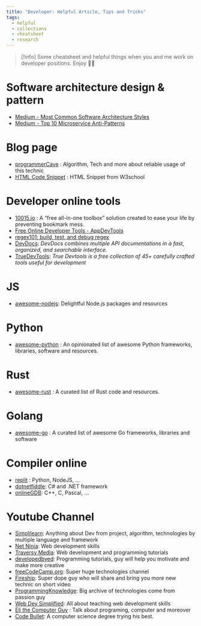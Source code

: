 ```yaml
---
title: "Developer: Helpful Article, Tips and Tricks"
tags:
  - helpful
  - collections
  - cheatsheet
  - research
---
```

>[!info]
>Some cheatsheet and helpful things when you and me work on developer positions. Enjoy 🤝🤝

# Software architecture design & pattern

- [Medium - Most Common Software Architecture Styles](https://medium.com/@techworldwithmilan/most-common-software-architecture-styles-86881d779683)
- [Medium - Top 10 Microservice Anti-Patterns](https://blog.bitsrc.io/10-microservice-anti-patterns-278bcb7f385d)

# Blog page

- [programmerCave](https://programmercave.com/) : Algorithm, Tech and more about reliable usage of this technic
- [HTML Code Snippet](https://www.w3schools.com/howto/default_page6.asp) : HTML Snippet from W3school

# Developer online tools

- [10015.io](https://10015.io/) : A “free all-in-one toolbox” solution created to ease your life by preventing bookmark mess.
- [Free Online Developer Tools - AppDevTools](https://appdevtools.com/)
- [regex101: build, test, and debug regex](https://regex101.com/)
- [DevDocs](https://devdocs.io/): *DevDocs combines multiple API documentations in a fast, organized, and searchable interface.*
- [TrueDevTools](https://truedevtools.com/): *True Devtools is a free collection of 45+ carefully crafted tools useful for development*

# JS

- [awesome-nodejs](https://github.com/sindresorhus/awesome-nodejs): Delightful Node.js packages and resources

# Python

- [awesome-python](https://github.com/vinta/awesome-python) : An opinionated list of awesome Python frameworks, libraries, software and resources.

# Rust

- [awesome-rust](https://github.com/rust-unofficial/awesome-rust) : A curated list of Rust code and resources.

# Golang

- [awesome-go](https://github.com/avelino/awesome-go) : A curated list of awesome Go frameworks, libraries and software

# Compiler online

- [replit](https://replit.com/) : Python, NodeJS, ...
- [dotnetfiddle](https://dotnetfiddle.net/):  C# and .NET framework
- [onlineGDB](https://www.onlinegdb.com/): C++, C, Pascal, ...
# Youtube Channel

- [Simplilearn](https://www.youtube.com/c/SimplilearnOfficial): Anything about Dev from project, algorithm, technologies by multiple language and framework
- [Net Ninja](https://www.youtube.com/@NetNinja/videos): Web development skills
- [Traversy Media](https://www.youtube.com/@TraversyMedia/featured): Web development and programming tutorials
- [developedbyed](https://www.youtube.com/@developedbyed/videos):  Programming tutorials, guy will help you motivate and make more creative
- [freeCodeCamp.org](https://www.youtube.com/channel/UC8butISFwT-Wl7EV0hUK0BQ): Super huge technologies channel
- [Fireship](https://www.youtube.com/c/Fireship/featured): Super dope guy who will share and bring you more new technic on short video
- [ProgrammingKnowledge](https://www.youtube.com/@ProgrammingKnowledge/videos): Big archive of technologies come from passion guy
- [Web Dev Simplified](https://www.youtube.com/@WebDevSimplified/featured):  All about teaching web development skills
- [Eli the Computer Guy](https://www.youtube.com/c/Elithecomputerguypage/featured) : Talk about programing, computer and moreover
- [Code Bullet](https://www.youtube.com/c/CodeBullet/featured): A computer science degree trying his best.